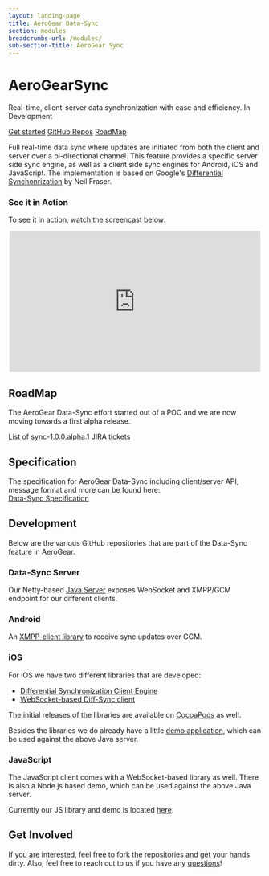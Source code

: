 ```yaml
---
layout: landing-page
title: AeroGear Data-Sync
section: modules
breadcrumbs-url: /modules/
sub-section-title: AeroGear Sync
---
```


  <h1><i class="fa fa-refresh"></i> AeroGear<strong>Sync</strong></h1>
  <p class="alt">Real-time, client-server data synchronization with ease and efficiency. <span class="label label-warning">In Development</span></p>

  <p>
    <a href="/getstarted/downloads/" class="btn btn-primary-inverse btn-lg"><i class="fa fa-hand-o-right"></i> Get started</a>
    <a href="https://github.com/aerogear/?query=sync" class="btn btn-primary btn-sm"><i class="fa fa-github-alt"></i> GitHub Repos</a>
    <a href="/docs/planning/" class="btn btn-primary btn-sm"><i class="fa fa-road"></i> RoadMap</a>
  </p>


Full real-time data sync where updates are initiated from both the client and server over a bi-directional channel. This feature provides a specific server side sync engine, as well as a client side sync engines for Android, iOS and JavaScript. The implementation is based on Google's [Differential Synchonrization](http://research.google.com/pubs/pub35605.html) by Neil Fraser.


<h3 id="sync-in-action">See it in Action</h3>

<p>To see it in action, watch the screencast below:</p>
<p><center>
	<iframe src="https://player.vimeo.com/video/121332828" width="500" height="281" frameborder="0" webkitallowfullscreen mozallowfullscreen allowfullscreen></iframe>
</center></p>

<h2 id="roadmap"><i class="fa fa-road"></i> RoadMap</h2>

The AeroGear Data-Sync effort started out of a POC and we are now moving towards a first alpha release. 

[List of sync-1.0.0.alpha.1 JIRA tickets](https://issues.jboss.org/issues/?filter=12323088)


<h2 id="spec"><i class="fa fa-book"></i> Specification</h2>

The specification for AeroGear Data-Sync including client/server API, message format and more can be found here:  
[Data-Sync Specification](../docs/specs/aerogear-data-sync)


<h2 id="development"><i class="fa fa-flask"></i> Development</h2>

Below are the various GitHub repositories that are part of the Data-Sync feature in AeroGear.


<h3 id="data-sync-server"><i class="fa fa-server"></i> Data-Sync Server</h3>

Our Netty-based [Java Server](https://github.com/aerogear/aerogear-sync-server) exposes WebSocket and XMPP/GCM endpoint for our different clients.


<h3 id="android"><i class="fa fa-android"></i> Android</h3>

An [XMPP-client library](https://github.com/aerogear/aerogear-android-sync) to receive sync updates over GCM.



<h3 id="ios"><i class="fa fa-apple"></i> iOS</h3>

For iOS we have two different libraries that are developed:

* [Differential Synchronization Client Engine](https://github.com/aerogear/aerogear-ios-sync)
* [WebSocket-based Diff-Sync client](https://github.com/aerogear/aerogear-ios-sync-client)

The initial releases of the libraries are available on [CocoaPods](http://cocoapods.org/?q=AeroGearSync) as well.

Besides the libraries we do already have a little [demo application](https://github.com/aerogear/aerogear-ios-sync-demo), which can be used against the above Java server.



<h3 id="javascript"><i class="fa fa-html5"></i> JavaScript</h3>

The JavaScript client comes with a WebSocket-based library as well. There is also a Node.js based demo, which can be used against the above Java server.

Currently our JS library and demo is located [here](https://github.com/aerogear/aerogear-sync-server/tree/master/js-client).



<h2 id="get-involved"><i class="fa fa-users"></i> Get Involved</h2>

If you are interested, feel free to fork the repositories and get your hands dirty. Also, feel free to reach out to us if you have any [questions](/community)!
